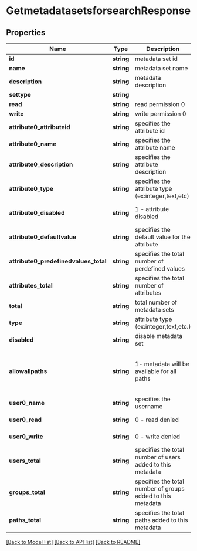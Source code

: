 # GetmetadatasetsforsearchResponse

## Properties
Name | Type | Description | Notes
------------ | ------------- | ------------- | -------------
**id** | **string** | metadata set id | 
**name** | **string** | metadata set name | 
**description** | **string** | metadata description | 
**settype** | **string** |  | 
**read** | **string** | read permission 0|1 | 
**write** | **string** | write permission 0|1 | 
**attribute0_attributeid** | **string** | specifies the attribute id | 
**attribute0_name** | **string** | specifies the attribute name | 
**attribute0_description** | **string** | specifies the attribute description | 
**attribute0_type** | **string** | specifies the attribute type (ex:integer,text,etc) | 
**attribute0_disabled** | **string** | 1 - attribute disabled | 0 - attribute enabled | 
**attribute0_defaultvalue** | **string** | specifies the default value for the attribute | 
**attribute0_predefinedvalues_total** | **string** | specifies the total number of perdefined values | 
**attributes_total** | **string** | specifies the total number of attributes | 
**total** | **string** | total number of metadata sets | 
**type** | **string** | attribute type (ex:integer,text,etc.) | 
**disabled** | **string** | disable metadata set | 
**allowallpaths** | **string** | 1- metadata will be available for all paths | 0 - metadata allowed only for specified paths | 
**user0_name** | **string** | specifies the username | 
**user0_read** | **string** | 0 - read denied | 1 - read allowed | 
**user0_write** | **string** | 0 - write denied | 1 - write allowed | 
**users_total** | **string** | specifies the total number of users added to this metadata | 
**groups_total** | **string** | specifies the total number of groups added to this metadata | 
**paths_total** | **string** | specifies the total paths added to this metadata | 

[[Back to Model list]](../README.md#documentation-for-models) [[Back to API list]](../README.md#documentation-for-api-endpoints) [[Back to README]](../README.md)


